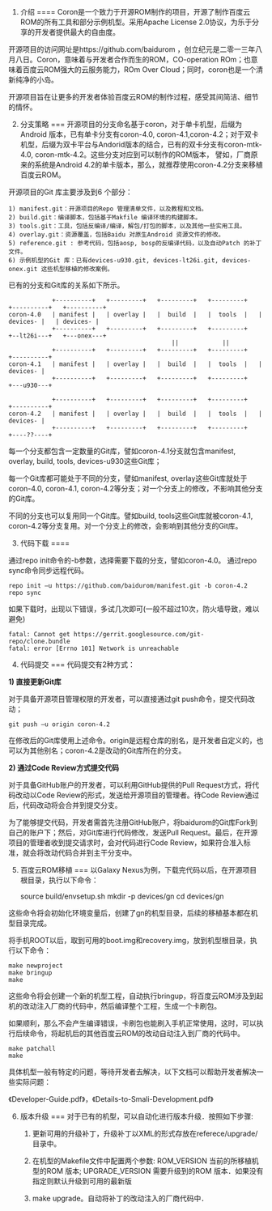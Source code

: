1. 介绍
====
Coron是一个致力于开源ROM制作的项目，开源了制作百度云ROM的所有工具和部分示例机型。采用Apache License 2.0协议，为乐于分享的开发者提供最大的自由度。

开源项目的访问网址是https://github.com/baidurom
，创立纪元是二零一三年八月八日。Coron，意味着与开发者合作而生的ROM，CO-operation ROm；也意味着百度云ROM强大的云服务能力，ROm Over Cloud；同时，coron也是一个清新纯净的小岛。

开源项目旨在让更多的开发者体验百度云ROM的制作过程，感受其间简洁、细节的情怀。


2. 分支策略
===
开源项目的分支命名基于coron，对于单卡机型，后缀为Android 版本，已有单卡分支有coron-4.0, coron-4.1,coron-4.2；对于双卡机型，后缀为双卡平台与Andorid版本的结合，已有的双卡分支有coron-mtk-4.0, coron-mtk-4.2。这些分支对应到可以制作的ROM版本，
譬如，厂商原来的系统是Android 4.2的单卡版本，那么，就推荐使用coron-4.2分支来移植百度云ROM。

开源项目的Git 库主要涉及到6 个部分：

    1) manifest.git：开源项目的Repo 管理清单文件，以及教程和文档。
    2) build.git：编译脚本，包括基于Makfile 编译环境的构建脚本。
    3) tools.git：工具，包括反编译/编译，解包/打包的脚本，以及其他一些实用工具。
    4) overlay.git：资源覆盖，包括Baidu 对原生Android 资源文件的修改。
    5) reference.git : 参考代码，包括aosp, bosp的反编译代码，以及自动Patch 的补丁文件。
    6) 示例机型的Git 库：已有devices-u930.git, devices-lt26i.git, devices-onex.git 这些机型移植的修改案例。


已有的分支和Git库的关系如下所示。

                +----------+   +---------+   +---------+   +---------+   +----------+   +----------+
    coron-4.0   | manifest |   | overlay |   |  build  |   |  tools  |   | devices- |   | devices- |
                +----------+   +---------+   +---------+   +---------+   +--lt26i---+   +---onex---+
                                                 ||            ||
                +----------+   +---------+   +---------+   +---------+   +----------+
    coron-4.1   | manifest |   | overlay |   |  build  |   |  tools  |   | devices- |
                +----------+   +---------+   +---------+   +---------+   +---u930---+
                                                                 
                +----------+   +---------+   +---------+   +---------+   +----------+
    coron-4.2   | manifest |   | overlay |   |  build  |   |  tools  |   | devices- |
                +----------+   +---------+   +---------+   +---------+   +----??----+
    
每一个分支都包含一定数量的Git库，譬如coron-4.1分支就包含manifest, overlay, build, tools, devices-u930这些Git库；

每一个Git库都可能处于不同的分支，譬如manifest, overlay这些Git库就处于coron-4.0, coron-4.1, coron-4.2等分支；对一个分支上的修改，不影响其他分支的Git库。

不同的分支也可以复用同一个Git库。譬如build, tools这些Git库就被coron-4.1, coron-4.2等分支复用。对一个分支上的修改，会影响到其他分支的Git库。


3. 代码下载
====

通过repo init命令的-b参数，选择需要下载的分支，譬如coron-4.0。
通过repo sync命令同步远程代码。

    repo init –u https://github.com/baidurom/manifest.git -b coron-4.2
    repo sync

如果下载时，出现以下错误，多试几次即可(一般不超过10次，防火墙导致，难以避免)

    fatal: Cannot get https://gerrit.googlesource.com/git-repo/clone.bundle
    fatal: error [Errno 101] Network is unreachable


4. 代码提交
===
代码提交有2种方式：

<b>1) 直接更新Git库</b>

对于具备开源项目管理权限的开发者，可以直接通过git push命令，提交代码改动；

    git push –u origin coron-4.2

在修改后的Git库使用上述命令。origin是远程仓库的别名，是开发者自定义的，也可以为其他别名；coron-4.2是改动的Git库所在的分支。

<b>2) 通过Code Review方式提交代码</b>

对于具备GitHub账户的开发者，可以利用GitHub提供的Pull Request方式，将代码改动以Code Review的形式，发送给开源项目的管理者。待Code Review通过后，代码改动将会合并到提交分支。

为了能够提交代码，开发者需首先注册GitHub账户，将baidurom的Git库Fork到自己的账户下；然后，对Git库进行代码修改，发送Pull Request。最后，在开源项目的管理者收到提交请求时，会对代码进行Code Review，如果符合准入标准，就会将改动代码合并到主干分支中。


5. 百度云ROM移植
===
以Galaxy Nexus为例，下载完代码以后，在开源项目根目录，执行以下命令：

    source build/envsetup.sh
    mkdir -p devices/gn
    cd devices/gn

这些命令将会初始化环境变量后，创建了gn的机型目录，后续的移植基本都在机型目录完成。

将手机ROOT以后，取到可用的boot.img和recovery.img，放到机型根目录，执行以下命令：

    make newproject
    make bringup
    make

这些命令将会创建一个新的机型工程，自动执行bringup，将百度云ROM涉及到起机的改动注入厂商的代码中，然后编译整个工程，生成一个卡刷包。

如果顺利，那么不会产生编译错误，卡刷包也能刷入手机正常使用，这时，可以执行后续命令，将起机后的其他百度云ROM的改动自动注入到厂商的代码中。

    make patchall
    make

具体机型一般有特定的问题，等待开发者去解决，以下文档可以帮助开发者解决一些实际问题：

《Developer-Guide.pdf》，《Details-to-Smali-Development.pdf》


6. 版本升级
===
对于已有的机型，可以自动化进行版本升级．按照如下步骤:

    1) 更新可用的升级补丁，升级补丁以XML的形式存放在referece/upgrade/目录中。

    2) 在机型的Makefile文件中配置两个参数: 
       ROM_VERSION 当前的所移植机型的ROM 版本; 
       UPGRADE_VERSION 需要升级到的ROM 版本．如果没有指定则默认升级到可用的最新版

    3) make upgrade。自动将补丁的改动注入的厂商代码中．

